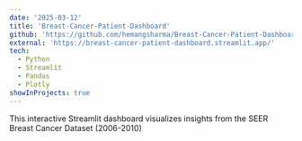 ```yaml
---
date: '2025-03-12'
title: 'Breast-Cancer-Patient-Dashboard'
github: 'https://github.com/hemangsharma/Breast-Cancer-Patient-Dashboard'
external: 'https://breast-cancer-patient-dashboard.streamlit.app/'
tech:
  - Python
  - Streamlit
  - Pandas 
  - Plotly
showInProjects: true
---
```


This interactive Streamlit dashboard visualizes insights from the SEER Breast Cancer Dataset (2006-2010)
